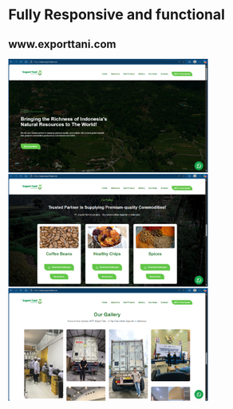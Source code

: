 <h1>Fully Responsive and functional</h1>
<h2>www.exporttani.com</h2>
<img src="./Preview/home-preview.png" alt="Tampilan App" width="400" />
<img src="./Preview/product-preview.png" alt="Tampilan App" width="400" />
<img src="./Preview/gallery-preview.png" alt="Tampilan App" width="400" />

